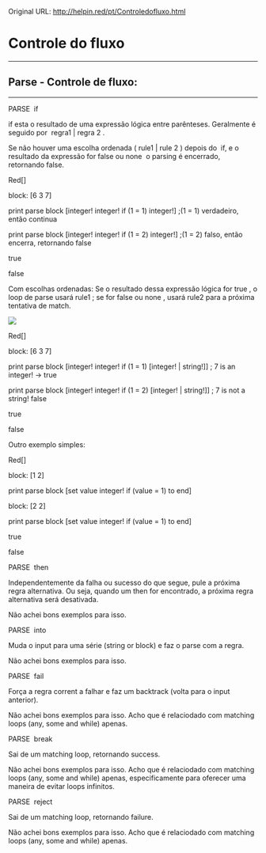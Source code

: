 Original URL: <http://helpin.red/pt/Controledofluxo.html>

# Controle do fluxo

* * *

## Parse - Controle de fluxo:

* * *

PARSE  if

if esta o resultado de uma expressão lógica entre parênteses. Geralmente é seguido por  regra1 | regra 2 .

Se não houver uma escolha ordenada ( rule1 | rule 2 ) depois do  if, e o resultado da expressão for false ou none  o parsing é encerrado, retornando false.

Red\[]

block: \[6 3 7]

print parse block \[integer! integer! if (1 = 1) integer!] ;(1 = 1) verdadeiro, então continua

print parse block \[integer! integer! if (1 = 2) integer!] ;(1 = 2) falso, então encerra, retornando false

true

false

Com escolhas ordenadas: Se o resultado dessa expressão lógica for true , o loop de parse usará rule1 ; se for false ou none , usará rule2 para a próxima tentativa de match.

![](http://helpin.red/lib/NewItem237.png)

Red\[]

block: \[6 3 7]

print parse block \[integer! integer! if (1 = 1) \[integer! | string!]] ; 7 is an integer! -&gt; true

print parse block \[integer! integer! if (1 = 2) \[integer! | string!]] ; 7 is not a string! false

true

false

Outro exemplo simples:

Red\[]

block: \[1 2]

print parse block \[set value integer! if (value = 1) to end]

block: \[2 2]

print parse block \[set value integer! if (value = 1) to end]

true

false

PARSE  then

Independentemente da falha ou sucesso do que segue, pule a próxima regra alternativa. Ou seja, quando um then for encontrado, a próxima regra alternativa será desativada.

Não achei bons exemplos para isso.

PARSE  into

Muda o input para uma série (string or block) e faz o parse com a regra.

Não achei bons exemplos para isso.

PARSE  fail

Força a regra corrent a falhar e faz um backtrack (volta para o input anterior).

Não achei bons exemplos para isso. Acho que é relaciodado com matching loops (any, some and while) apenas.

PARSE  break

Sai de um matching loop, retornando success.

Não achei bons exemplos para isso. Acho que é relaciodado com matching loops (any, some and while) apenas, especificamente para oferecer uma maneira de evitar loops infinitos.

PARSE  reject

Sai de um matching loop, retornando failure.

Não achei bons exemplos para isso. Acho que é relaciodado com matching loops (any, some and while) apenas.
